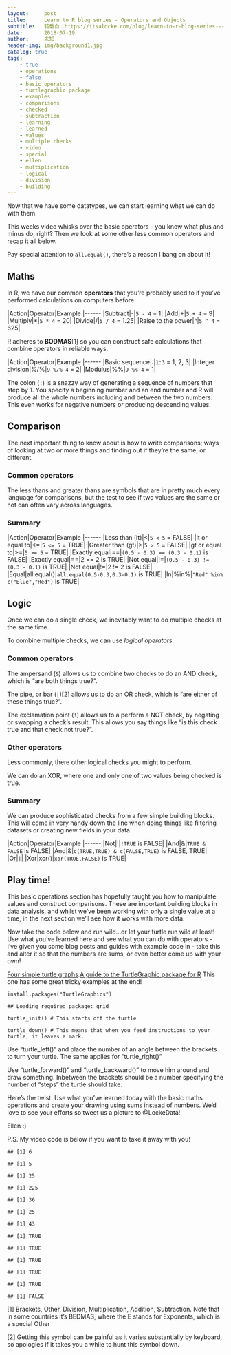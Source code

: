 ```yaml
---
layout:     post
title:      Learn to R blog series - Operators and Objects
subtitle:   转载自：https://itsalocke.com/blog/learn-to-r-blog-series---operators-and-objects/
date:       2018-07-19
author:     未知
header-img: img/background1.jpg
catalog: true
tags:
    - true
    - operations
    - false
    - basic operators
    - turtlegraphic package
    - examples
    - comparisons
    - checked
    - subtraction
    - learning
    - learned
    - values
    - multiple checks
    - video
    - special
    - ellen
    - multiplication
    - logical
    - division
    - building
---
```


Now that we have some datatypes, we can start learning what we can do with them.

This weeks video whisks over the basic operators - you know what plus and minus do, right? Then we look at some other less common operators and recap it all below.





Pay special attention to `all.equal()`, there’s a reason I bang on about it!

## Maths

In R, we have our common **operators** that you’re probably used to if you’ve performed calculations on computers before.

|Action|Operator|Example
|------
|Subtract|-|`5 - 4` = 1|
|Add|+|`5 + 4` = 9|
|Multiply|*|`5 * 4` = 20|
|Divide|/|`5 / 4` = 1.25|
|Raise to the power|^|`5 ^ 4` = 625|

R adheres to **BODMAS**[1] so you can construct safe calculations that combine operators in reliable ways.

|Action|Operator|Example
|------
|Basic sequence|:|`1:3` = 1, 2, 3|
|Integer division|%/%|`9 %/% 4` = 2|
|Modulus|%%|`9 %% 4` = 1|

The colon (`:`) is a snazzy way of generating a sequence of numbers that step by 1. You specify a beginning number and an end number and R will produce all the whole numbers including and between the two numbers. This even works for negative numbers or producing descending values.

## Comparison

The next important thing to know about is how to write comparisons; ways of looking at two or more things and finding out if they’re the same, or different.

### Common operators

The less thans and greater thans are symbols that are in pretty much every language for comparisons, but the test to see if two values are the same or not can often vary across languages.

### Summary

|Action|Operator|Example
|------
|Less than (lt)|<|`5 < 5` = FALSE|
|lt or equal to|<=|`5 <= 5` = TRUE|
|Greater than (gt)|>|`5 > 5` = FALSE|
|gt or equal to|>=|`5 >= 5` = TRUE|
|Exactly equal|==|`(0.5 - 0.3) == (0.3 - 0.1)` is FALSE|
|Exactly equal|==|2 == 2 is TRUE|
|Not equal|!=|`(0.5 - 0.3) != (0.3 - 0.1)` is TRUE|
|Not equal|!=|2 != 2 is FALSE|
|Equal|all.equal()|`all.equal(0.5-0.3,0.3-0.1)` is TRUE|
|In|%in%|`"Red" %in% c("Blue","Red")` is TRUE|

## Logic

Once we can do a single check, we inevitably want to do multiple checks at the same time.

To combine multiple checks, we can use *logical operators*.

### Common operators

The ampersand (`&`) allows us to combine two checks to do an AND check, which is “are both things true?”.

The pipe, or bar (`|`)[2] allows us to do an OR check, which is “are either of these things true?”.

The exclamation point (`!`) allows us to a perform a NOT check, by negating or swapping a check’s result. This allows you say things like “is this check true and that check not true?”.

### Other operators

Less commonly, there other logical checks you might to perform.

We can do an XOR, where one and only one of two values being checked is true.

### Summary

We can produce sophisticated checks from a few simple building blocks. This will come in very handy down the line when doing things like filtering datasets or creating new fields in your data.

|Action|Operator|Example
|------
|Not|!|`!TRUE` is FALSE|
|And|&|`TRUE & FALSE` is FALSE|
|And|&|`c(TRUE,TRUE) & c(FALSE,TRUE)` is FALSE, TRUE|
|Or|`|`|
|Xor|xor()|`xor(TRUE,FALSE)` is TRUE|

## Play time!

This basic operations section has hopefully taught you how to manipulate values and construct comparisons. These are important building blocks in data analysis, and whilst we’ve been working with only a single value at a time, in the next section we’ll see how it works with more data.

Now take the code below and run wild…or let your turtle run wild at least! Use what you’ve learned here and see what you can do with operators - I’ve given you some blog posts and guides with example code in - take this and alter it so that the numbers are sums, or even better come up with your own!

[Four simple turtle graphs](https://www.r-bloggers.com/four-simple-turtle-graphs-to-play-with-kids).[A guide to the TurtleGraphic package for R](https://cran.r-project.org/web/packages/TurtleGraphics/vignettes/TurtleGraphics.pdf) This one has some great tricky examples at the end!

```
install.packages("TurtleGraphics")
```

```
## Loading required package: grid

```

```
turtle_init() # This starts off the turtle
```

```
turtle_down() # This means that when you feed instructions to your turtle, it leaves a mark.
```

Use “turtle_left()” and place the number of an angle between the brackets to turn your turtle. The same applies for “turtle_right()”

Use “turtle_forward()” and “turtle_backward()” to move him around and draw something. Inbetween the brackets should be a number specifying the number of “steps” the turtle should take.

Here’s the twist. Use what you’ve learned today with the basic maths operations and create your drawing using sums instead of numbers. We’d love to see your efforts so tweet us a picture to @LockeData!

Ellen :)

P.S. My video code is below if you want to take it away with you!

```
## [1] 6

```

```
## [1] 5

```

```
## [1] 25

```

```
## [1] 225

```

```
## [1] 36

```

```
## [1] 25

```

```
## [1] 43

```

```
## [1] TRUE

```

```
## [1] TRUE

```

```
## [1] TRUE

```

```
## [1] TRUE

```

```
## [1] TRUE

```

```
## [1] FALSE

```

[1] Brackets, Other, Division, Multiplication, Addition, Subtraction. Note that in some countries it’s BEDMAS, where the E stands for Exponents, which is a special Other

[2] Getting this symbol can be painful as it varies substantially by keyboard, so apologies if it takes you a while to hunt this symbol down.
